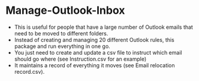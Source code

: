 # Manage-Outlook-Inbox
* This is useful for people that have a large number of Outlook emails that need to be moved to different folders. 
* Instead of creating and managing 20 different Outlook rules, this package and run everything in one go. 
* You just need to create and update a csv file to instruct which email should go where (see Instruction.csv for an example)
* It maintains a record of everything it moves (see Email relocation record.csv).
